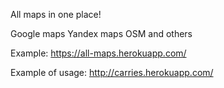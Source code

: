 All maps in one place!

Google maps
Yandex maps
OSM and others

Example:
https://all-maps.herokuapp.com/

Example of usage:
http://carries.herokuapp.com/
